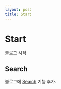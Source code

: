 ```yaml
---
layout: post
title: Start
---
```


# Start
블로그 시작

## Search
블로그에 [Search](https://learn.cloudcannon.com/jekyll/jekyll-search-using-lunr-js/) 기능 추가.
